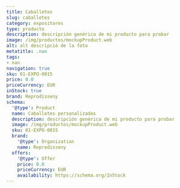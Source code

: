 ```yaml
---
title: Caballetes
slug: caballetes
category: expositores
type: producto
description: descripción genérica de mi producto para probar
image: /img/productos/mockupProduct.web
alt: alt descripció de la foto
metatitle: .nan
tags:
- nan
navigation: true
sku: 01-EXPO-0015
price: 0.0
priceCurrency: EUR
inStock: true
brand: Reprodisseny
schema:
  '@type': Product
  name: Caballetes personalizados
  description: descripción genérica de mi producto para probar
  image: /img/productos/mockupProduct.web
  sku: 01-EXPO-0015
  brand:
    '@type': Organization
    name: Reprodisseny
  offers:
    '@type': Offer
    price: 0.0
    priceCurrency: EUR
    availability: https://schema.org/InStock
---
```

